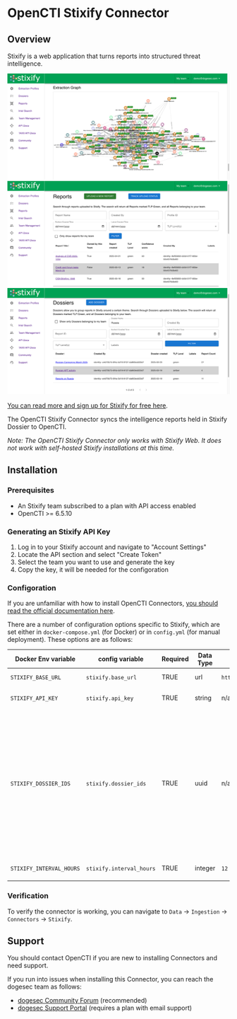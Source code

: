 # OpenCTI Stixify Connector

## Overview

Stixify is a web application that turns reports into structured threat intelligence.

![](media/stixify-graph.png)
![](media/stixify-reports.png)
![](media/stixify-dossiers.png)

[You can read more and sign up for Stixify for free here](https://www.stixify.com/).

The OpenCTI Stixify Connector syncs the intelligence reports held in Stixify Dossier to OpenCTI.

_Note: The OpenCTI Stixify Connector only works with Stixify Web. It does not work with self-hosted Stixify installations at this time._

## Installation

### Prerequisites

* An Stixify team subscribed to a plan with API access enabled
* OpenCTI >= 6.5.10

### Generating an Stixify API Key

1. Log in to your Stixify account and navigate to "Account Settings"
2. Locate the API section and select "Create Token"
3. Select the team you want to use and generate the key
4. Copy the key, it will be needed for the configoration

### Configoration

If you are unfamiliar with how to install OpenCTI Connectors, [you should read the official documentation here](https://docs.opencti.io/latest/deployment/connectors/).

There are a number of configuration options specific to Stixify, which are set either in `docker-compose.yml` (for Docker) or in `config.yml` (for manual deployment). These options are as follows:

| Docker Env variable    | config variable        | Required | Data Type | Recommended                                            | Description                                                                                                                                                                                                                                                                                                                                                                                                                                          |
| ---------------------- | ---------------------- | -------- | --------- | ------------------------------------------------------ | ---------------------------------------------------------------------------------------------------------------------------------------------------------------------------------------------------------------------------------------------------------------------------------------------------------------------------------------------------------------------------------------------------------------------------------------------------- |
| `STIXIFY_BASE_URL`       | `stixify.base_url`       | TRUE     | url       | `https://api.stixify.com/` | Should always be `https://api.stixify.com/`                                                                                                                                                                                                                                                                                                                                                                                                          |
| `STIXIFY_API_KEY`        | `stixify.api_key`        | TRUE     | string    | n/a                                                    | The API key used to authenticate to Stixify Web                                                                                                                                                                                                                                                                                                                                                                                                      |
| `STIXIFY_DOSSIER_IDS`    | `stixify.dossier_ids`    | TRUE     | uuid      | n/a                                                    | A list of comma separated dossier IDs (e.g. `'dossier1id,dossier2id'`. You can get a Dossier ID in the Stixify web app. At least one Dossier ID must be passed. All historical intelligence from reports will be ingested, and new intelligence added to the Dossier will be ingested as per the interval setting. You can use any Dossier visible to the authenticated team (even if the team you're using to authenticate with does not own it). |
| `STIXIFY_INTERVAL_HOURS` | `stixify.interval_hours` | TRUE     | integer   | `12`                                                 | How often (in hours) this Connector should poll Stixify Web for updates.                                                                                                                                                                                                                                                                                                                                                                             |                                                                      

### Verification

To verify the connector is working, you can navigate to `Data` -> `Ingestion` -> `Connectors` -> `Stixify`.

## Support

You should contact OpenCTI if you are new to installing Connectors and need support.

If you run into issues when installing this Connector, you can reach the dogesec team as follows:

* [dogesec Community Forum](https://community.dogesec.com/) (recommended)
* [dogesec Support Portal](https://support.dogesec.com/) (requires a plan with email support)